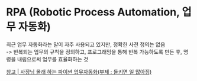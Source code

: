 # RPA (Robotic Process Automation, 업무 자동화)
최근  업무 자동화라는 말이 자주 사용되고 있지만, 정확한 사전 정의는 없음  
-> 반복되는 업무의 규칙을 정의하고, 프로그래밍을 통해  반복 가능하도록 만든 후, 명령을 내림으로써 업무를 효율화하는 것

[참고 | 사장님 몰래 하는 파이썬 업무자동화(부제 : 들키면 일 많아짐)](https://wikidocs.net/book/6353)